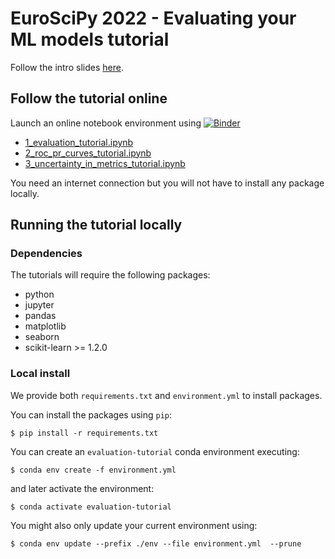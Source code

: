 # EuroSciPy 2022 - Evaluating your ML models tutorial

Follow the intro slides [here](https://github.com/ArturoAmorQ/euroscipy_2022_evaluation/blob/main/slides.pdf).

## Follow the tutorial online

Launch an online notebook environment using [![Binder](https://mybinder.org/badge_logo.svg)](https://notebooks.gesis.org/binder/v2/gh/ArturoAmorQ/euroscipy_2022_evaluation/HEAD)

- [1_evaluation_tutorial.ipynb](https://notebooks.gesis.org/binder/jupyter/user/arturoamorq-eur-2022_evaluation-0kay4vsg/lab/tree/notebooks/1_evaluation_tutorial.ipynb)
- [2_roc_pr_curves_tutorial.ipynb](https://notebooks.gesis.org/binder/jupyter/user/arturoamorq-eur-2022_evaluation-0kay4vsg/lab/tree/notebooks/2_roc_pr_curves_tutorial.ipynb)
- [3_uncertainty_in_metrics_tutorial.ipynb ](https://notebooks.gesis.org/binder/jupyter/user/arturoamorq-eur-2022_evaluation-0kay4vsg/lab/tree/notebooks/3_uncertainty_in_metrics_tutorial.ipynb)

You need an internet connection but you will not have to install any package
locally.

## Running the tutorial locally

### Dependencies

The tutorials will require the following packages:

* python
* jupyter
* pandas
* matplotlib
* seaborn
* scikit-learn >= 1.2.0

### Local install

We provide both `requirements.txt` and `environment.yml` to install packages.

You can install the packages using `pip`:

```
$ pip install -r requirements.txt
```

You can create an `evaluation-tutorial` conda environment executing:

```
$ conda env create -f environment.yml
```

and later activate the environment:

```
$ conda activate evaluation-tutorial
```

You might also only update your current environment using:

```
$ conda env update --prefix ./env --file environment.yml  --prune
```
